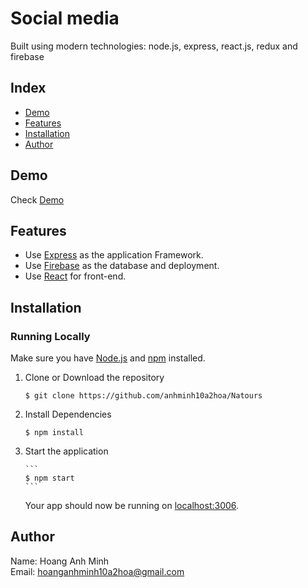 # Social media

Built using modern technologies: node.js, express, react.js, redux and firebase

## Index

- [Demo](#demo)
- [Features](#features)
- [Installation](#installation)
- [Author](#author)

## Demo<a name="demo"></a>

Check [Demo](https://social-app-7d922.web.app/)

## Features<a name="features"></a>

- Use [Express](https://expressjs.com/) as the application Framework.
- Use [Firebase](https://firebase.google.com/) as the database and deployment.
- Use [React](https://reactjs.org/) for front-end.

## Installation<a name="installation"></a>

### Running Locally

Make sure you have [Node.js](https://nodejs.org/) and [npm](https://www.npmjs.com/) installed.

1.  Clone or Download the repository

    ```
    $ git clone https://github.com/anhminh10a2hoa/Natours
    ```

2.  Install Dependencies

    ```
    $ npm install
    ```

3.  Start the application

        ```
        $ npm start
        ```

    Your app should now be running on [localhost:3006](http://localhost:3006/).

## Author<a name="author"></a>

Name: Hoang Anh Minh <br>
Email: hoanganhminh10a2hoa@gmail.com
